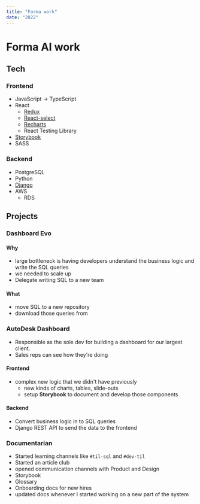 ```yaml
---
title: "Forma work"
date: "2022"
---
```


# Forma AI work

## Tech

### Frontend

-   JavaScript -> TypeScript
-   React
    -   [Redux](https://redux.js.org/)
    -   [React-select](https://react-select.com/)
    -   [Recharts](https://recharts.org/)
    -   React Testing Library
-   [Storybook](https://storybook.js.org/)
-   SASS

### Backend

-   PostgreSQL
-   Python
-   [Django](https://www.djangoproject.com/)
-   AWS
    -   RDS

## Projects

### Dashboard Evo

#### Why

-   large bottleneck is having developers understand the business logic and write the SQL queries
-   we needed to scale up
-   Delegate writing SQL to a new team

#### What

-   move SQL to a new repository
-   download those queries from

### AutoDesk Dashboard

-   Responsible as the sole dev for building a dashboard for our largest client.
-   Sales reps can see how they're doing

#### Frontend

-   complex new logic that we didn't have previously
    -   new kinds of charts, tables, slide-outs
    -   setup **Storybook** to document and develop those components

#### Backend

-   Convert business logic in to SQL queries
-   Django REST API to send the data to the frontend

### Documentarian

-   Started learning channels like `#til-sql` and `#dev-til`
-   Started an article club
-   opened communication channels with Product and Design
-   Storybook
-   Glossary
-   Onboarding docs for new hires
-   updated docs whenever I started working on a new part of the system
